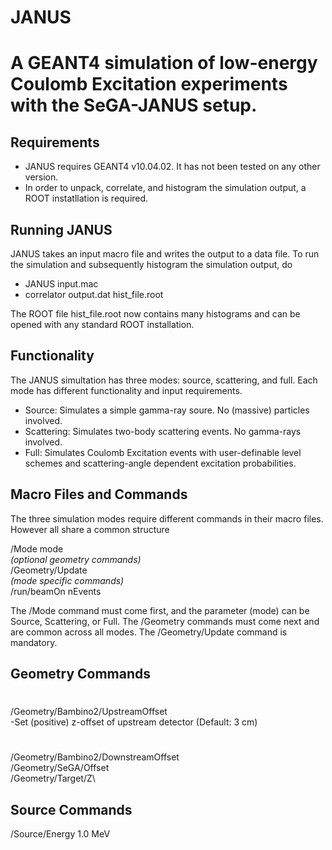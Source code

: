 JANUS
===========================================================================================
A GEANT4 simulation of low-energy Coulomb Excitation experiments with the SeGA-JANUS setup.
===========================================================================================

Requirements
------------------
- JANUS requires GEANT4 v10.04.02. It has not been tested on any other version.
- In order to unpack, correlate, and histogram the simulation output, a ROOT instatllation is required.

Running JANUS
-----------------
JANUS takes an input macro file and writes the output to a data file. To run the simulation and subsequently histogram the simulation output, do

- JANUS input.mac
- correlator output.dat hist_file.root

The ROOT file hist_file.root now contains many histograms and can be opened with any standard ROOT installation.

Functionality
-----------------
The JANUS simultation has three modes: source, scattering, and full. Each mode has different functionality and input requirements. 

- Source: Simulates a simple gamma-ray soure. No (massive) particles involved.
- Scattering: Simulates two-body scattering events. No gamma-rays involved. 
- Full: Simulates Coulomb Excitation events with user-definable level schemes and scattering-angle dependent excitation probabilities.

Macro Files and Commands
-----------------
The three simulation modes require different commands in their macro files. However all share a common structure 

/Mode mode\
*(optional geometry commands)*\
/Geometry/Update\
*(mode specific commands)*\
/run/beamOn nEvents

The /Mode command must come first, and the parameter (mode) can be Source, Scattering, or Full. The /Geometry commands must come next and are common across all modes. The /Geometry/Update command is mandatory. 

Geometry Commands
-----------------
#
/Geometry/Bambino2/UpstreamOffset\
-Set (positive) z-offset of upstream detector (Default: 3 cm)
#
/Geometry/Bambino2/DownstreamOffset\
/Geometry/SeGA/Offset\
/Geometry/Target/Z\

Source Commands
-----------------

/Source/Energy 1.0 MeV
